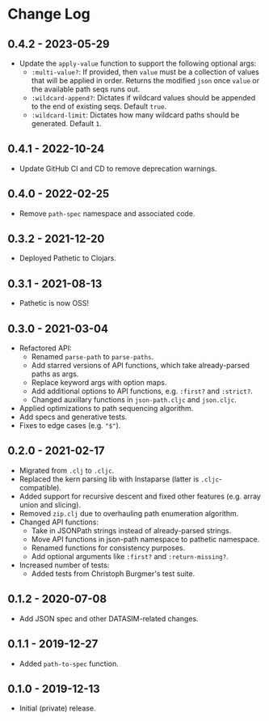 # Change Log

## 0.4.2 - 2023-05-29
- Update the `apply-value` function to support the following optional args:
  - `:multi-value?`: If provided, then `value` must be a collection of values that will be applied in order. Returns the modified `json` once `value` or the available path seqs runs out.
  - `:wildcard-append?`: Dictates if wildcard values should be appended to the end of existing seqs. Default `true`.
  - `:wildcard-limit`: Dictates how many wildcard paths should be generated. Default `1`.
## 0.4.1 - 2022-10-24
- Update GitHub CI and CD to remove deprecation warnings.

## 0.4.0 - 2022-02-25
- Remove `path-spec` namespace and associated code.

## 0.3.2 - 2021-12-20
- Deployed Pathetic to Clojars.

## 0.3.1 - 2021-08-13
- Pathetic is now OSS!

## 0.3.0 - 2021-03-04
- Refactored API:
  - Renamed `parse-path` to `parse-paths`.
  - Add starred versions of API functions, which take already-parsed paths as args.
  - Replace keyword args with option maps.
  - Add additional options to API functions, e.g. `:first?` and `:strict?`.
  - Changed auxillary functions in `json-path.cljc` and `json.cljc`.
- Applied optimizations to path sequencing algorithm.
- Add specs and generative tests.
- Fixes to edge cases (e.g. `"$"`).

## 0.2.0 - 2021-02-17
- Migrated from `.clj` to `.cljc`.
- Replaced the kern parsing lib with Instaparse (latter is `.cljc`-compatible).
- Added support for recursive descent and fixed other features (e.g. array union and slicing).
- Removed `zip.clj` due to overhauling path enumeration algorithm.
- Changed API functions:
  - Take in JSONPath strings instead of already-parsed strings.
  - Move API functions in json-path namespace to pathetic namespace.
  - Renamed functions for consistency purposes.
  - Add optional arguments like `:first?` and `:return-missing?`.
- Increased number of tests:
  - Added tests from Christoph Burgmer's test suite.

## 0.1.2 - 2020-07-08
- Add JSON spec and other DATASIM-related changes.

## 0.1.1 - 2019-12-27
- Added `path-to-spec` function.

## 0.1.0 - 2019-12-13
- Initial (private) release.
